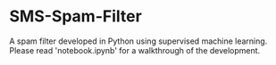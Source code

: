 # SMS-Spam-Filter
A spam filter developed in Python using supervised machine learning. Please read 'notebook.ipynb' for a walkthrough of the development.
